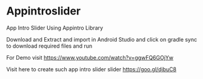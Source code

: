 # Appintroslider
App Intro Slider Using Appintro Library

Download and Extract and import in Android Studio and click on gradle sync to download required files and run

For Demo visit https://www.youtube.com/watch?v=ggwFQ6GOjYw

Visit here to create such app intro slider slider https://goo.gl/djbuC8
